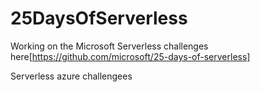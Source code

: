 # 25DaysOfServerless

Working on the Microsoft Serverless challenges here[https://github.com/microsoft/25-days-of-serverless]

Serverless azure challengees

